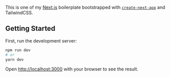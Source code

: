 This is one of my [Next.js](https://nextjs.org/) boilerplate bootstrapped with [`create-next-app`](https://github.com/vercel/next.js/tree/canary/packages/create-next-app) and TailwindCSS.

## Getting Started

First, run the development server:

```bash
npm run dev
# or
yarn dev
```

Open [http://localhost:3000](http://localhost:3000) with your browser to see the result.
